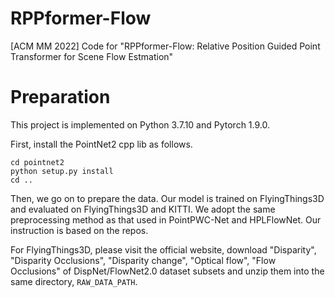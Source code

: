 # RPPformer-Flow
[ACM MM 2022] Code for "RPPformer-Flow: Relative Position Guided Point Transformer for Scene Flow Estmation"

# Preparation
This project is implemented on Python 3.7.10 and Pytorch 1.9.0.

First, install the PointNet2 cpp lib as follows.

```
cd pointnet2
python setup.py install
cd ..
```

Then, we go on to prepare the data. Our model is trained on FlyingThings3D and evaluated on FlyingThings3D and KITTI.
We adopt the same preprocessing method as that used in PointPWC-Net and HPLFlowNet. Our instruction is based on the repos.

For FlyingThings3D, please visit the official website, download "Disparity", "Disparity Occlusions", "Disparity change", "Optical flow", "Flow Occlusions" of DispNet/FlowNet2.0 dataset subsets and unzip them into the same directory, `RAW_DATA_PATH`.
